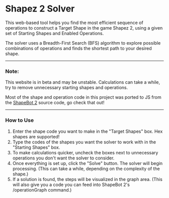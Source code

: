 # Shapez 2 Solver

This web-based tool helps you find the most efficient sequence of operations to construct a Target Shape in the game Shapez 2, using a given set of Starting Shapes and Enabled Operations.

The solver uses a Breadth-First Search (BFS) algorithm to explore possible combinations of operations and finds the shortest path to your desired shape.

---

### Note:

This website is in beta and may be unstable. Calculations can take a while, try to remove unnecessary starting shapes and operations.

Most of the shape and operation code in this project was ported to JS from the [ShapeBot 2](https://github.com/tobspr-games/shapez-2-discord-bot) source code, go check that out!

---

### How to Use

1.  Enter the shape code you want to make in the "Target Shapes" box. Hex shapes are supported!
2.  Type the codes of the shapes you want the solver to work with in the "Starting Shapes" box.
3.  To make calculations quicker, uncheck the boxes next to unnecessary operations you don't want the solver to consider.
4.  Once everything is set up, click the "Solve" button. The solver will begin processing. (This can take a while, depending on the complexity of the shape.)
5.  If a solution is found, the steps will be visualized in the graph area. (This will also give you a code you can feed into ShapeBot 2's /operationGraph command.)
